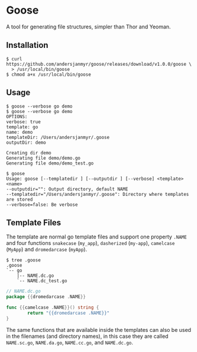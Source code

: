 # Goose

A tool for generating file structures, simpler than Thor and Yeoman.

## Installation

```
$ curl https://github.com/andersjanmyr/goose/releases/download/v1.0.0/goose \
  > /usr/local/bin/goose
$ chmod a+x /usr/local/bin/goose
```

## Usage

```
$ goose --verbose go demo
$ goose --verbose go demo
OPTIONS:
verbose: true
template: go
name: demo
templateDir: /Users/andersjanmyr/.goose
outputDir: demo

Creating dir demo
Generating file demo/demo.go
Generating file demo/demo_test.go
```

```
$ goose
Usage: goose [--templatedir ] [--outputdir ] [--verbose] <template> <name>
--outputdir="": Output directory, default NAME
--templatedir="/Users/andersjanmyr/.goose": Directory where templates are stored
--verbose=false: Be verbose
```

## Template Files

The template are normal go template files and support one property `.NAME` and
four functions `snakecase` (`my_app`), `dasherized` (`my-app`), `camelcase`
(`MyApp`) and `dromedarcase` (`myApp`).

```
$ tree .goose
.goose
`-- go
    |-- NAME.dc.go
    `-- NAME.dc_test.go
```

```go
// NAME.dc.go
package {{dromedarcase .NAME}}

func {{camelcase .NAME}}() string {
        return "{{dromedarcase .NAME}}"
}
```

The same functions that are available inside the templates can also be used in
the filenames (and directory names), in this case they are called `NAME.sc.go`,
`NAME.da.go`, `NAME.cc.go`, and `NAME.dc.go`.


